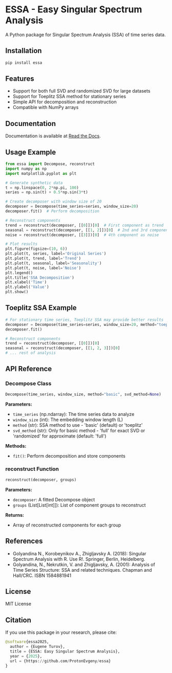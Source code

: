 # ESSA - Easy Singular Spectrum Analysis

A Python package for Singular Spectrum Analysis (SSA) of time series data.

## Installation

```bash
pip install essa
```

## Features

- Support for both full SVD and randomized SVD for large datasets
- Support for Toeplitz SSA method for stationary series
- Simple API for decomposition and reconstruction
- Compatible with NumPy arrays

## Documentation

Documentation is available at [Read the Docs](https://essa.readthedocs.io/).

## Usage Example

```python
from essa import Decompose, reconstruct
import numpy as np
import matplotlib.pyplot as plt

# Generate synthetic data
t = np.linspace(0, 2*np.pi, 100)
series = np.sin(t) + 0.5*np.sin(3*t)

# Create decomposer with window size of 20
decomposer = Decompose(time_series=series, window_size=20)
decomposer.fit()  # Perform decomposition

# Reconstruct components
trend = reconstruct(decomposer, [[0]])[0]  # First component as trend
seasonal = reconstruct(decomposer, [[1, 2]])[0]  # 2nd and 3rd components as seasonality
noise = reconstruct(decomposer, [[3]])[0]  # 4th component as noise

# Plot results
plt.figure(figsize=(10, 6))
plt.plot(t, series, label='Original Series')
plt.plot(t, trend, label='Trend')
plt.plot(t, seasonal, label='Seasonality')
plt.plot(t, noise, label='Noise')
plt.legend()
plt.title('SSA Decomposition')
plt.xlabel('Time')
plt.ylabel('Value')
plt.show()
```

## Toeplitz SSA Example

```python
# For stationary time series, Toeplitz SSA may provide better results
decomposer = Decompose(time_series=series, window_size=20, method="toeplitz")
decomposer.fit()

# Reconstruct components
trend = reconstruct(decomposer, [[0]])[0]
seasonal = reconstruct(decomposer, [[1, 2, 3]])[0]
# ... rest of analysis
```

## API Reference

### Decompose Class

```python
Decompose(time_series, window_size, method="basic", svd_method=None)
```

**Parameters:**

- `time_series` (np.ndarray): The time series data to analyze
- `window_size` (int): The embedding window length (L)
- `method` (str): SSA method to use - 'basic' (default) or 'toeplitz'
- `svd_method` (str): Only for basic method - 'full' for exact SVD or 'randomized' for approximate (default: 'full')

**Methods:**

- `fit()`: Perform decomposition and store components

### reconstruct Function

```python
reconstruct(decomposer, groups)
```

**Parameters:**

- `decomposer`: A fitted Decompose object
- `groups` (List[List[int]]): List of component groups to reconstruct

**Returns:**

- Array of reconstructed components for each group

## References

- Golyandina N., Korobeynikov A., Zhigljavsky A. (2018): Singular Spectrum Analysis with R. Use
R!. Springer, Berlin, Heidelberg.
- Golyandina, N., Nekrutkin, V. and Zhigljavsky, A. (2001): Analysis of Time Series Structure: SSA
and related techniques. Chapman and Hall/CRC. ISBN 1584881941

## License

MIT License

## Citation

If you use this package in your research, please cite:

```Python
@software{essa2025,
  author = {Eugene Turov},
  title = {ESSA: Easy Singular Spectrum Analysis},
  year = {2025},
  url = {https://github.com/ProtonEvgeny/essa}
}
